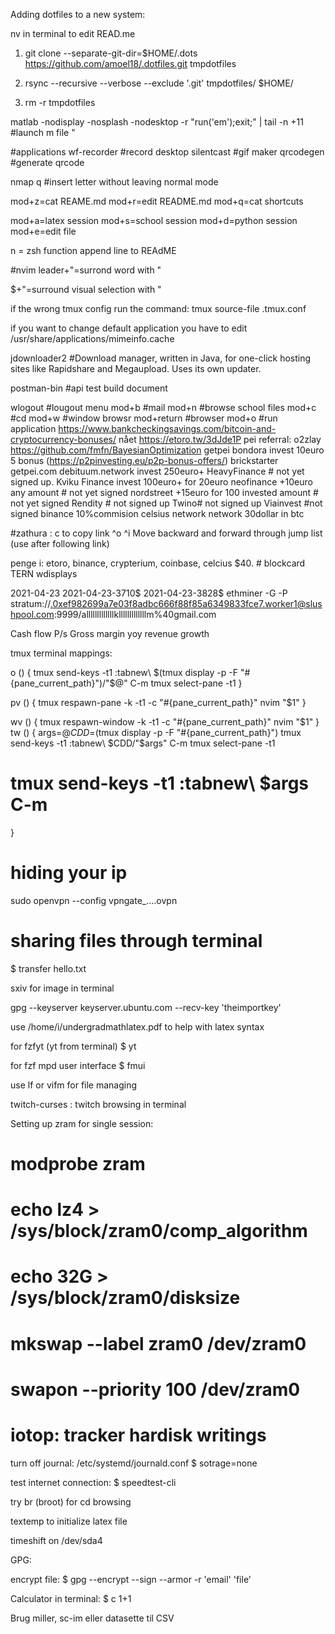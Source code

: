 Adding dotfiles to a new system:

nv in terminal to edit READ.me

1) git clone --separate-git-dir=$HOME/.dots https://github.com/amoel18/.dotfiles.git tmpdotfiles

2) rsync --recursive --verbose --exclude '.git' tmpdotfiles/ $HOME/

3) rm -r tmpdotfiles



matlab -nodisplay -nosplash -nodesktop -r "run('em');exit;" | tail -n +11 #launch m file "



#applications
wf-recorder     #record desktop
silentcast      #gif maker
qrcodegen       #generate qrcode


nmap q #insert letter without leaving normal mode

mod+z=cat REAME.md
mod+r=edit README.md
mod+q=cat shortcuts

mod+a=latex session
mod+s=school session
mod+d=python session
mod+e=edit file


n = zsh function append line to REAdME




#nvim
leader+"=surrond word with "

$+"=surround visual selection with "


if the wrong tmux config run the command: tmux source-file .tmux.conf


if you want to change default application you have to edit /usr/share/applications/mimeinfo.cache


jdownloader2      #Download manager, written in Java, for one-click hosting sites like Rapidshare and Megaupload. Uses its own updater.


postman-bin       #api test build document

wlogout           #lougout menu
mod+b             #mail
mod+n             #browse school files
mod+c             #cd
mod+w             #window browsr
mod+return        #browser
mod+o             #run application
https://www.bankcheckingsavings.com/bitcoin-and-cryptocurrency-bonuses/
nået
https://etoro.tw/3dJde1P
pei referral: o2zlay
https://github.com/fmfn/BayesianOptimization
getpei
bondora invest 10euro 5 bonus (https://p2pinvesting.eu/p2p-bonus-offers/)
brickstarter
getpei.com
debituum.network invest 250euro+
HeavyFinance # not yet signed up.
Kviku Finance invest 100euro+ for 20euro
neofinance +10euro any amount # not yet signed
nordstreet +15euro for 100  invested amount # not yet signed
Rendity # not signed up
Twino# not signed up
Viainvest #not signed
binance 10%commision
celsius network network 30dollar in btc

#zathura :
c to copy link
^o ^i Move backward and forward through jump list (use after following link)


penge i: etoro, binance, crypterium, coinbase, celcius $40. # blockcard TERN
wdisplays


2021-04-23
2021-04-23-3710$
2021-04-23-3828$
ethminer -G -P stratum://.0xef982699a7e03f8adbc666f88f85a6349833fce7.worker1@slushpool.com:9999/alllllllllllllklllllllllllllm%40gmail.com


Cash flow
P/s
Gross margin
yoy revenue growth


tmux terminal mappings:

o () {
    tmux send-keys -t1 :tabnew\ $(tmux display -p -F "#{pane_current_path}")/"$@" C-m
		tmux select-pane -t1
}

pv () {
    tmux respawn-pane -k -t1 -c "#{pane_current_path}" nvim "$1"
}

wv () {
    tmux respawn-window -k -t1 -c "#{pane_current_path}" nvim "$1"
}
tw () {
  args=$@
  CDD=$(tmux display -p -F "#{pane_current_path}")
  tmux send-keys -t1 :tabnew\ $CDD/"$args" C-m
  tmux select-pane -t1
  # tmux send-keys -t1 :tabnew\ $args C-m
}


# hiding your ip
  sudo openvpn --config vpngate_....ovpn


# sharing files through terminal
  $ transfer hello.txt


sxiv for image in terminal


gpg --keyserver keyserver.ubuntu.com --recv-key 'theimportkey'


use /home/i/undergradmathlatex.pdf to help with latex syntax

for fzfyt (yt from terminal)
  $ yt

for fzf mpd user interface
  $ fmui

use lf or vifm for file managing


twitch-curses : twitch browsing in terminal

Setting up zram for single session:
# modprobe zram
# echo lz4 > /sys/block/zram0/comp_algorithm
# echo 32G > /sys/block/zram0/disksize
# mkswap --label zram0 /dev/zram0
# swapon --priority 100 /dev/zram0


 # iotop: tracker hardisk writings

 turn off journal: /etc/systemd/journald.conf 
  $ sotrage=none


test internet connection:
  $ speedtest-cli


try br (broot) for cd browsing


textemp to initialize latex file

timeshift on /dev/sda4


GPG:

encrypt file: 
 $ gpg --encrypt --sign --armor -r 'email' 'file'


Calculator in terminal:
  $ c 1+1


Brug miller, sc-im eller datasette til CSV
